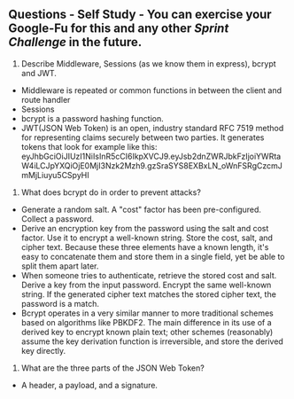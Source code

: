 ## Questions - Self Study - You can exercise your Google-Fu for this and any other _Sprint Challenge_ in the future.

1. Describe Middleware, Sessions (as we know them in express), bcrypt and JWT.

- Middleware is repeated or common functions in between the client and route handler
- Sessions
- bcrypt is a password hashing function.
- JWT(JSON Web Token) is an open, industry standard RFC 7519 method for representing claims securely between two parties. It generates tokens that look for example like this: eyJhbGciOiJIUzI1NiIsInR5cCI6IkpXVCJ9.eyJsb2dnZWRJbkFzIjoiYWRtaW4iLCJpYXQiOjE0MjI3Nzk2Mzh9.gzSraSYS8EXBxLN_oWnFSRgCzcmJmMjLiuyu5CSpyHI 


1. What does bcrypt do in order to prevent attacks?

- Generate a random salt. A "cost" factor has been pre-configured. Collect a password.
- Derive an encryption key from the password using the salt and cost factor. Use it to encrypt a well-known string. Store the cost, salt, and cipher text. Because these three elements have a known length, it's easy to concatenate them and store them in a single field, yet be able to split them apart later.
- When someone tries to authenticate, retrieve the stored cost and salt. Derive a key from the input password. Encrypt the same well-known string. If the generated cipher text matches the stored cipher text, the password is a match.
- Bcrypt operates in a very similar manner to more traditional schemes based on algorithms like PBKDF2. The main difference in its use of a derived key to encrypt known plain text; other schemes (reasonably) assume the key derivation function is irreversible, and store the derived key directly.

1. What are the three parts of the JSON Web Token?
- A header, a payload, and a signature. 
